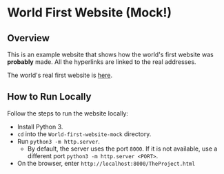 # World First Website (Mock!)

## Overview

This is an example website that shows how the world's first website was **probably** made. All the hyperlinks are linked to the real addresses.

The world's real first website is [here](http://info.cern.ch/hypertext/WWW/TheProject.html).

## How to Run Locally

Follow the steps to run the website locally:

- Install Python 3.
- `cd` into the `World-first-website-mock` directory.
- Run `python3 -m http.server`.
  - By default, the server uses the port `8000`. If it is not available, use a different port `python3 -m http.server <PORT>`.
- On the browser, enter `http://localhost:8000/TheProject.html`

